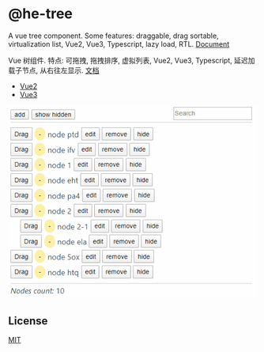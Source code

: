 # @he-tree

A vue tree component. Some features: draggable, drag sortable, virtualization list, Vue2, Vue3, Typescript, lazy load, RTL. [Document](https://hetree.phphe.com)

Vue 树组件. 特点: 可拖拽, 拖拽排序, 虚拟列表, Vue2, Vue3, Typescript, 延迟加载子节点, 从右往左显示. [文档](https://hetree.phphe.com/zh)

- [Vue2](./packages/vue2)
- [Vue3](./packages/vue3)

![image](./img/demo.gif)

## License

[MIT](http://opensource.org/licenses/MIT)
